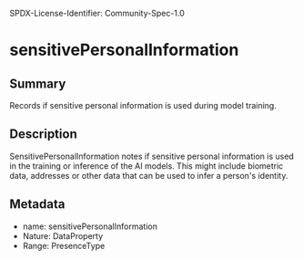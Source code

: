 SPDX-License-Identifier: Community-Spec-1.0

# sensitivePersonalInformation

## Summary

Records if sensitive personal information is used during model training.

## Description

SensitivePersonalInformation notes if sensitive personal information
is used in the training or inference of the AI models.
This might include biometric data, addresses or other data that can be used to infer a person's identity.

## Metadata

- name: sensitivePersonalInformation
- Nature: DataProperty
- Range: PresenceType
